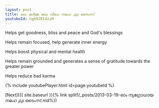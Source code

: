 ```yaml
---
layout: post
title: ഓം കർമ്മ കല വിധേ നമഹ ൧൧ ടൈംസ്
youtubeId: ng69JRIdziM
---
```

 
 
Helps get goodness, bliss and peace and God's blessings
 
Helps remain focused, help generate inner energy 
 
Helps boost physical and mental health 
 
Helps remain grounded and generates a sense of gratitude towards the greater power 
 
Helps reduce bad karma
 
 
 
 


{% include youtubePlayer.html id=page.youtubeId %}
 
[Next]({{ site.baseurl }}{% link  split1/_posts/2013-03-19-ഓം ന്യഗ്രോധായ നമഹ ൧൧ ടൈംസ്.md%})
 
